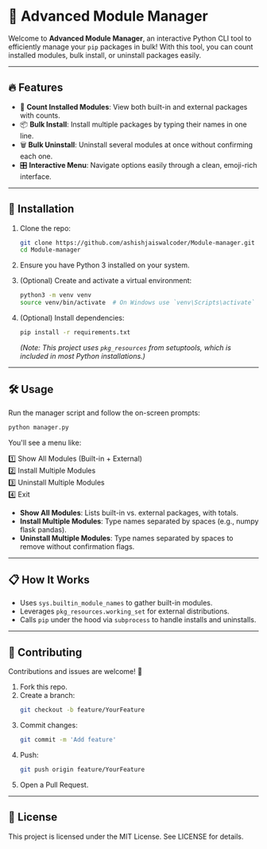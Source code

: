# 🚀 Advanced Module Manager

Welcome to **Advanced Module Manager**, an interactive Python CLI tool to efficiently manage your `pip` packages in bulk! With this tool, you can count installed modules, bulk install, or uninstall packages easily.

---

## 🔥 Features

- 🔢 **Count Installed Modules**: View both built-in and external packages with counts.
- 📦 **Bulk Install**: Install multiple packages by typing their names in one line.
- 🗑️ **Bulk Uninstall**: Uninstall several modules at once without confirming each one.
- 🎛️ **Interactive Menu**: Navigate options easily through a clean, emoji-rich interface.

---

## 💾 Installation

1. Clone the repo:
   ```bash
   git clone https://github.com/ashishjaiswalcoder/Module-manager.git
   cd Module-manager
   ```

2. Ensure you have Python 3 installed on your system.

3. (Optional) Create and activate a virtual environment:
   ```bash
   python3 -m venv venv
   source venv/bin/activate  # On Windows use `venv\Scripts\activate`
   ```

4. (Optional) Install dependencies:
   ```bash
   pip install -r requirements.txt
   ```
   *(Note: This project uses `pkg_resources` from setuptools, which is included in most Python installations.)*

---

## 🛠️ Usage

Run the manager script and follow the on-screen prompts:
```bash
python manager.py
```

You'll see a menu like:

1️⃣ Show All Modules (Built-in + External)  
2️⃣ Install Multiple Modules  
3️⃣ Uninstall Multiple Modules  
4️⃣ Exit  

- **Show All Modules**: Lists built-in vs. external packages, with totals.
- **Install Multiple Modules**: Type names separated by spaces (e.g., numpy flask pandas).
- **Uninstall Multiple Modules**: Type names separated by spaces to remove without confirmation flags.

---

## 📋 How It Works

- Uses `sys.builtin_module_names` to gather built-in modules.
- Leverages `pkg_resources.working_set` for external distributions.
- Calls `pip` under the hood via `subprocess` to handle installs and uninstalls.

---

## 🤝 Contributing

Contributions and issues are welcome! 🌟

1. Fork this repo.
2. Create a branch:
   ```bash
   git checkout -b feature/YourFeature
   ```
3. Commit changes:
   ```bash
   git commit -m 'Add feature'
   ```
4. Push:
   ```bash
   git push origin feature/YourFeature
   ```
5. Open a Pull Request.

---

## 📄 License

This project is licensed under the MIT License. See LICENSE for details.
```